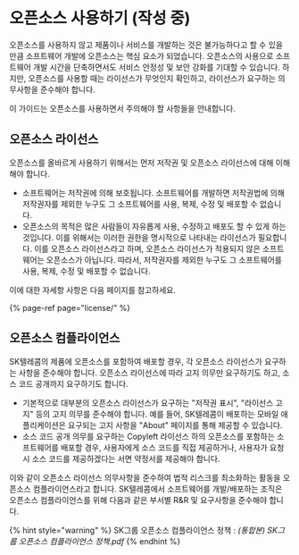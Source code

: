 # 오픈소스 사용하기 \(작성 중\)

오픈소스를 사용하지 않고 제품이나 서비스를 개발하는 것은 불가능하다고 할 수 있을 만큼 소프트웨어 개발에 오픈소스는 핵심 요소가 되었습니다. 오픈소스의 사용으로 소프트웨어 개발 시간을 단축하면서도 서비스 안정성 및 보안 강화를 기대할 수 있습니다. 하지만, 오픈소스를 사용할 때는 라이선스가 무엇인지 확인하고, 라이선스가 요구하는 의무사항을 준수해야 합니다.

‌이 가이드는 오픈소스를 사용하면서 주의해야 할 사항들을 안내합니다.

## 오픈소스 라이선스 <a id="id-&#xC624;&#xD508;&#xC18C;&#xC2A4;&#xC0AC;&#xC6A9;&#xD558;&#xAE30;-&#xC624;&#xD508;&#xC18C;&#xC2A4;&#xB77C;&#xC774;&#xC120;&#xC2A4;"></a>

오픈소스를 올바르게 사용하기 위해서는 먼저 저작권 및 오픈소스 라이선스에 대해 이해해야 합니다.

* 소프트웨어는 저작권에 의해 보호됩니다. 소프트웨어를 개발하면 저작권법에 의해 저작권자를 제외한 누구도 그 소프트웨어를 사용, 복제, 수정 및 배포할 수 없습니다.
* 오픈소스의 목적은 많은 사람들이 자유롭게 사용, 수정하고 배포도 할 수 있게 하는 것입니다. 이를 위해서는 이러한 권한을 명시적으로 나타내는 라이선스가 필요합니다. 이를 오픈소스 라이선스라고 하며, 오픈소스 라이선스가 적용되지 않은 소프트웨어는 오픈소스가 아닙니다. 따라서, 저작권자를 제외한 누구도 그 소프트웨어를 사용, 복제, 수정 및 배포할 수 없습니다.

이에 대한 자세항 사항은 다음 페이지를 참고하세요.

{% page-ref page="license/" %}

## 오픈소스 컴플라이언스 

SK텔레콤의 제품에 오픈소스를 포함하여 배포할 경우, 각 오픈소스 라이선스가 요구하는 사항을 준수해야 합니다. 오픈소스 라이선스에 따라 고지 의무만 요구하기도 하고, 소스 코드 공개까지 요구하기도 합니다.

* 기본적으로 대부분의 오픈소스 라이선스가 요구하는 "저작권 표시", "라이선스 고지" 등의 고지 의무를 준수해야 합니다. 예를 들어, SK텔레콤이 배포하는 모바일 애플리케이션은 요구되는 고지 사항을 "About" 페이지를 통해 제공할 수 있습니다.
* 소스 코드 공개 의무를 요구하는 Copyleft 라이선스 하의 오픈소스를 포함하는 소프트웨어를 배포할 경우, 사용자에게 소스 코드를 직접 제공하거나, 사용자가 요청 시 소스 코드를 제공하겠다는 서면 약정서를 제공해야 합니다.

이와 같이 오픈소스 라이선스 의무사항을 준수하여 법적 리스크를 최소화하는 활동을 오픈소스 컴플라이언스라고 합니다. SK텔레콤에서 소프트웨어를 개발/배포하는 조직은 오픈소스 컴플라이언스를 위해 다음과 같은 부서별 R&R 및 요구사항을 준수해야 합니다. 

{% hint style="warning" %}
SK그룹 오픈소스 컴플라이언스 정책 : _\(통합본\) SK그룹 오픈소스 컴플라이언스 정책.pdf_
{% endhint %}

